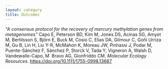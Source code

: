 ```yaml
---
layout: category
title: Outcomes
---
```


*"A consensus protocol for the recovery of mercury methylation genes from metagenomes"* Capo E, Peterson BD, Kim M, Jones DS, Acinas SG, Amyot M, Bertilsson S, Björn E, Buck M, Cosio C, Elias DA, Gilmour C, Goñi Urriza M, Gu B, Lin H, Liu Y-R, McMahon K, Moreau JW, Pinhassi J, Podar M, Puente-Sánchez F, Sánchez P, Storck V, Tada Y, Vigneron A, Walsh D, Vandewalle-Capo, M  Bravo AG, Gionfriddo CM. *Molecular Ecology Resources.* https://doi.org/10.1111/1755-0998.13687
